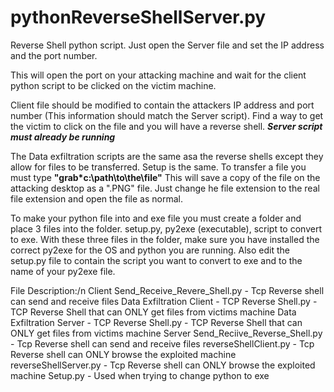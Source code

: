 # pythonReverseShellServer.py

Reverse Shell python script. Just open the Server file and set the IP address and the port number.

This will open the port on your attacking machine and wait for the client python script to be clicked on the victim machine.

Client file should be modified to contain the attackers IP address and port number (This information should match the Server script).  Find a way to get the victim to click on the file and you will have a reverse shell.  ***Server script must already be running***

The Data exfiltration scripts are the same asa the reverse shells except they allow for files to be transferred.  Setup is the same.  To transfer a file you must type **"grab*c:\path\to\the\file"** This will save a copy of the file on the attacking desktop as a ".PNG" file.  Just change he file extension to the real file extension and open the file as normal.

To make your python file into and exe file you must create a folder and place 3 files into the folder.  setup.py, py2exe (executable), script to convert to exe.  With these three files in the folder, make sure you have installed the correct py2exe for the OS and python you are running.  Also edit the setup.py file to contain the script you want to convert to exe and to the name of your py2exe file.

File Description:/n
Client Send_Receive_Revere_Shell.py   -    Tcp Reverse shell can send and receive files
Data Exfiltration Client - TCP Reverse Shell.py   -   TCP Reverse Shell that can ONLY get files from victims machine
Data Exfiltration Server - TCP Reverse Shell.py   -   TCP Reverse Shell that can ONLY get files from victims machine
Server Send_Reciive_Reverse_Shell.py   -    Tcp Reverse shell can send and receive files
reverseShellClient.py   -    Tcp Reverse shell can ONLY browse the exploited machine
reverseShellServer.py   -    Tcp Reverse shell can ONLY browse the exploited machine
Setup.py   -    Used when trying to change python to exe
